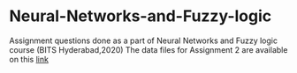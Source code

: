 # Neural-Networks-and-Fuzzy-logic
Assignment questions done as a part of Neural Networks and Fuzzy logic course (BITS Hyderabad,2020)
The data files for Assignment 2 are available on this [link](https://drive.google.com/drive/folders/1BYRsCtiSRRCoxtEnfo3VfC_H5adVBShk?usp=sharing)

